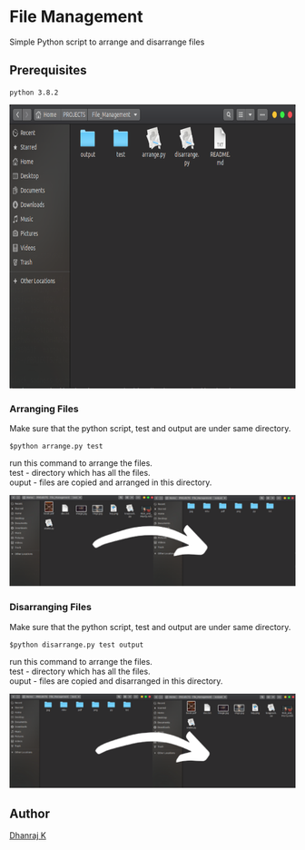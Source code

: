 # File Management

Simple Python script to arrange and disarrange files

## Prerequisites

```
python 3.8.2
```
<img src= "images/main.png"  height = '500'>


### Arranging Files

Make sure that the python script, test and output are under same directory. 

```
$python arrange.py test
```
run this command to arrange the files.  
test - directory which has all the files.  
ouput - files are copied and arranged in this directory.


<img src= "images/arrange.png" >


### Disarranging Files


Make sure that the python script, test and output are under same directory. 

```
$python disarrange.py test output
```
run this command to arrange the files.  
test - directory which has all the files.  
ouput - files are copied and disarranged in this directory.

<img src= "images/disarrange.png" >


## Author

  [Dhanraj K](https://github.com/DH4NRAJ)

